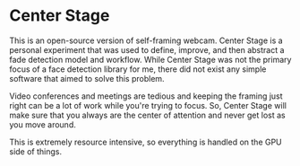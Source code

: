 # Center Stage

This is an open-source version of self-framing webcam. Center Stage is a personal experiment that was used to define, improve, and then abstract a fade detection model and workflow. While Center Stage was not the primary focus of a face detection library for me, there did not exist any simple software that aimed to solve this problem.

Video conferences and meetings are tedious and keeping the framing just right can be a lot of work while you're trying to focus. So, Center Stage will make sure that you always are the center of attention and never get lost as you move around.

This is extremely resource intensive, so everything is handled on the GPU side of things.